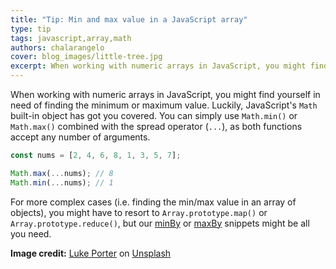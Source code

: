 ```yaml
---
title: "Tip: Min and max value in a JavaScript array"
type: tip
tags: javascript,array,math
authors: chalarangelo
cover: blog_images/little-tree.jpg
excerpt: When working with numeric arrays in JavaScript, you might find yourself in need of finding the minimum or maximum value. Here's a quick and easy way to do it.
---
```


When working with numeric arrays in JavaScript, you might find yourself in need of finding the minimum or maximum value. Luckily, JavaScript's `Math` built-in object has got you covered. You can simply use `Math.min()` or `Math.max()` combined with the spread operator (`...`), as both functions accept any number of arguments.

```js
const nums = [2, 4, 6, 8, 1, 3, 5, 7];

Math.max(...nums); // 8
Math.min(...nums); // 1
```

For more complex cases (i.e. finding the min/max value in an array of objects), you might have to resort to `Array.prototype.map()` or `Array.prototype.reduce()`, but our [minBy](/js/s/min-by) or [maxBy](/js/s/max-by) snippets might be all you need.

**Image credit:** [Luke Porter](https://unsplash.com/@lukeporter?utm_source=unsplash&utm_medium=referral&utm_content=creditCopyText) on [Unsplash](https://unsplash.com?utm_source=unsplash&utm_medium=referral&utm_content=creditCopyText)
